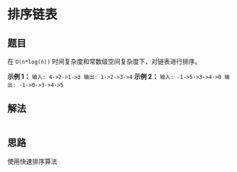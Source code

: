 # 排序链表
## 题目
在 ``O(n*log(n))`` 时间复杂度和常数级空间复杂度下，对链表进行排序。

**示例 1：**
``
输入: 4->2->1->3
输出: 1->2->3->4
``
**示例 2：**
``
输入: -1->5->3->4->0
输出: -1->0->3->4->5
``
## 解法
```js
```

## 思路
使用快速排序算法

